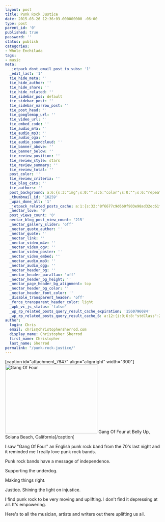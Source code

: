 ```yaml
---
layout: post
title: Punk Rock Justice
date: 2015-03-26 12:36:03.000000000 -06:00
type: post
parent_id: '0'
published: true
password: ''
status: publish
categories:
- Whole Enchilada
tags:
- music
meta:
  _jetpack_dont_email_post_to_subs: '1'
  _edit_last: '1'
  tie_hide_meta: ''
  tie_hide_author: ''
  tie_hide_share: ''
  tie_hide_related: ''
  tie_sidebar_pos: default
  tie_sidebar_post: ''
  tie_sidebar_narrow_post: ''
  tie_post_head: ''
  tie_googlemap_url: ''
  tie_video_url: ''
  tie_embed_code: ''
  tie_audio_m4a: ''
  tie_audio_mp3: ''
  tie_audio_oga: ''
  tie_audio_soundcloud: ''
  tie_banner_above: ''
  tie_banner_below: ''
  tie_review_position: ''
  tie_review_style: stars
  tie_review_summary: ''
  tie_review_total: ''
  post_color: ''
  tie_review_criteria: ''
  tie_blog_cats: ''
  tie_authors: ''
  post_background: a:6:{s:3:"img";s:0:"";s:5:"color";s:0:"";s:6:"repeat";s:0:"";s:10:"attachment";s:0:"";s:3:"hor";s:0:"";s:3:"ver";s:0:"";}
  _thumbnail_id: '10259'
  _wpas_done_all: '1'
  _jetpack_related_posts_cache: a:1:{s:32:"8f6677c9d6b0f903e98ad32ec61f8deb";a:2:{s:7:"expires";i:1504452541;s:7:"payload";a:3:{i:0;a:1:{s:2:"id";i:1176;}i:1;a:1:{s:2:"id";i:589;}i:2;a:1:{s:2:"id";i:343;}}}}
  _nectar_love: '0'
  post_views_count: '0'
  nectar_blog_post_view_count: '215'
  _nectar_gallery_slider: 'off'
  _nectar_quote_author: ''
  _nectar_quote: ''
  _nectar_link: ''
  _nectar_video_m4v: ''
  _nectar_video_ogv: ''
  _nectar_video_poster: ''
  _nectar_video_embed: ''
  _nectar_audio_mp3: ''
  _nectar_audio_ogg: ''
  _nectar_header_bg: ''
  _nectar_header_parallax: 'off'
  _nectar_header_bg_height: ''
  _nectar_page_header_bg_alignment: top
  _nectar_header_bg_color: ''
  _nectar_header_font_color: ''
  _disable_transparent_header: 'off'
  _force_transparent_header_color: light
  _wpb_vc_js_status: 'false'
  _wp_rp_related_posts_query_result_cache_expiration: '1560796084'
  _wp_rp_related_posts_query_result_cache_6: a:12:{i:0;O:8:"stdClass":2:{s:7:"post_id";s:4:"6929";s:5:"score";s:17:"62.44486775107303";}i:1;O:8:"stdClass":2:{s:7:"post_id";s:4:"6997";s:5:"score";s:18:"47.916497529307094";}i:2;O:8:"stdClass":2:{s:7:"post_id";s:4:"6885";s:5:"score";s:18:"47.916497529307094";}i:3;O:8:"stdClass":2:{s:7:"post_id";s:3:"317";s:5:"score";s:18:"47.916497529307094";}i:4;O:8:"stdClass":2:{s:7:"post_id";s:3:"316";s:5:"score";s:18:"47.916497529307094";}i:5;O:8:"stdClass":2:{s:7:"post_id";s:4:"8013";s:5:"score";s:16:"28.8227352755773";}i:6;O:8:"stdClass":2:{s:7:"post_id";s:4:"7893";s:5:"score";s:18:"25.028392849471608";}i:7;O:8:"stdClass":2:{s:7:"post_id";s:4:"7888";s:5:"score";s:18:"25.028392849471608";}i:8;O:8:"stdClass":2:{s:7:"post_id";s:4:"8206";s:5:"score";s:18:"19.814799914619442";}i:9;O:8:"stdClass":2:{s:7:"post_id";s:4:"8192";s:5:"score";s:18:"19.814799914619442";}i:10;O:8:"stdClass":2:{s:7:"post_id";s:4:"8053";s:5:"score";s:18:"19.814799914619442";}i:11;O:8:"stdClass":2:{s:7:"post_id";s:4:"8023";s:5:"score";s:18:"19.814799914619442";}}
author:
  login: Chris
  email: chris@christophersherrod.com
  display_name: Christopher Sherrod
  first_name: Christopher
  last_name: Sherrod
permalink: "/punk-rock-justice/"
---
```

<p>[caption id="attachment_7847" align="alignright" width="300"]<img class="wp-image-7847 size-medium" src="{{ site.baseurl }}/posts/2015/03/IMG_0309-300x225.jpg" alt="Gang Of Four" width="300" height="225" /> Gang Of Four at Belly Up, Solana Beach, California[/caption]</p>
<p>I saw "Gang Of Four" an English punk rock band from the 70's last night and it reminded me I really love punk rock bands.</p>
<p>Punk rock bands have a message of independence.</p>
<p>Supporting the underdog.</p>
<p>Making things right.</p>
<p>Justice. Shining the light on injustice.</p>
<p>I find punk rock to be very moving and uplifting. I don't find it depressing at all. It's empowering.</p>
<p>Here's to all the musician, artists and writers out there uplifting us all.</p>
